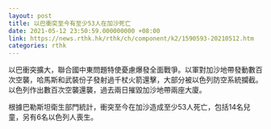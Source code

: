 ```yaml
---
layout: post
title: 以巴衝突至今有至少53人在加沙死亡
date: 2021-05-12 23:50:59.000000000 +08:00
link: https://news.rthk.hk/rthk/ch/component/k2/1590593-20210512.htm
categories: rthk
---
```


以巴衝突擴大，聯合國中東問題特使憂慮爆發全面戰爭。以軍對加沙地帶發動數百次空襲，哈馬斯和武裝份子發射過千杖火箭還擊，大部分被以色列防空系統攔截。以色列作出數百次空襲還襲，過去兩日摧毀加沙地帶兩座大廈。

根據巴勒斯坦衛生部門統計，衝突至今在加沙造成至少53人死亡，包括14名兒童，另有6名以色列人喪生。

